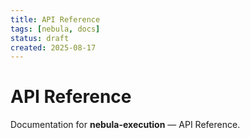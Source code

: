 ```yaml
---
title: API Reference
tags: [nebula, docs]
status: draft
created: 2025-08-17
---
```


# API Reference

Documentation for **nebula-execution** — API Reference.
